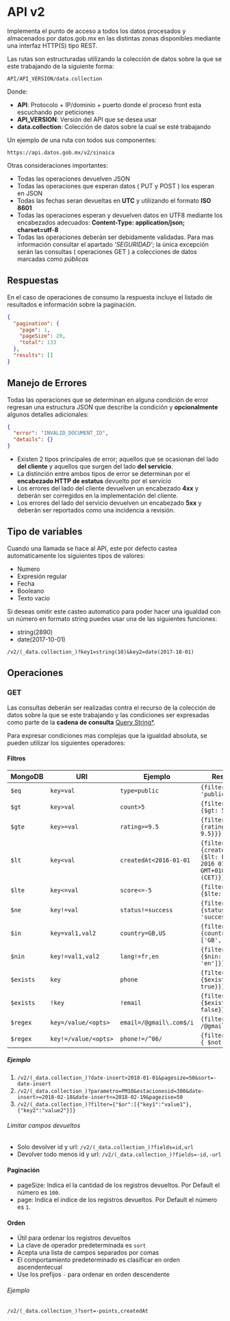 # API v2

Implementa el punto de acceso a todos los datos procesados y almacenados por datos.gob.mx en las distintas zonas disponibles mediante una interfaz HTTP(S) tipo REST.

Las rutas son estructuradas utilizando la colección de datos sobre la que se este trabajando de la siguiente forma:

```
API/API_VERSION/data.collection
```

Donde:

- __API__: Protocolo + IP/dominio + puerto donde el proceso front esta escuchando por peticiones
- __API_VERSION__: Versión del API que se desea usar
- __data.collection__: Colección de datos sobre la cual se esté trabajando

Un ejemplo de una ruta con todos sus componentes:

```
https://api.datos.gob.mx/v2/sinaica
```

Otras consideraciones importantes:

- Todas las operaciones devuelven JSON
- Todas las operaciones que esperan datos ( PUT y POST ) los esperan en JSON
- Todas las fechas seran devueltas en __UTC__ y utilizando el formato __ISO 8601__
- Todas las operaciones esperan y devuelven datos en UTF8 mediante los encabezados adecuados: __Content-Type: application/json; charset=utf-8__
- Todas las operaciones deberán ser debidamente validadas. Para mas información consultar el apartado _'SEGURIDAD'_; la única excepción serán las consultas ( operaciones GET ) a colecciones de datos marcadas como _públicas_

## Respuestas

En el caso de operaciones de consumo la respuesta incluye el listado de resultados e información sobre la paginación.

```json
{
  "pagination": {
    "page": 1,
    "pageSize": 20,
    "total": 133
  },
  "results": []
}
```

## Manejo de Errores
Todas las operaciones que se determinan en alguna condición de error regresan una estructura JSON que describe la condición y __opcionalmente__ algunos detalles adicionales:

```json
{
  "error": "INVALID_DOCUMENT_ID",
  "details": {}
}
```

- Existen 2 tipos principales de error; aquellos que se ocasionan del lado __del cliente__ y aquellos que surgen del lado __del servicio__.
- La distinción entre ambos tipos de error se determinan por el __encabezado HTTP de estatus__ devuelto por el servicio
- Los errores del lado del cliente devuelven un encabezado __4xx__ y deberán ser corregidos en la implementación del cliente.
- Los errores del lado del servicio devuelven un encabezado __5xx__ y deberán ser reportados como una incidencia a revisión.


## Tipo de variables
Cuando una llamada se hace al API, este por defecto castea automaticamente los siguientes tipos de valores:
* Numero
* Expresión regular
* Fecha
* Booleano
* Texto vacio

Si deseas omitir este casteo automatico para poder hacer una igualdad con un número en formato string puedes usar una de las siguientes funciones:
* string(2890)
* date(2017-10-01)

``/v2/(_data.collection_)?key1=string(10)&key2=date(2017-10-01)``

## Operaciones
### GET
Las consultas deberán ser realizadas contra el recurso de la colección de datos sobre la que se este trabajando y las condiciones ser expresadas como parte de la __cadena de consulta__ [Query String*](https://en.wikipedia.org/wiki/Query_string).

Para expresar condiciones mas complejas que la igualdad absoluta, se pueden utilizar los siguientes operadores:


#### Filtros

| MongoDB | URI | Ejemplo | Resultado |
| ------- | --- | ------- | ------ |
| `$eq` | `key=val` | `type=public` | `{filter: {type: 'public'}}` |
| `$gt` | `key>val` | `count>5` | `{filter: {count: {$gt: 5}}}` |
| `$gte` | `key>=val` | `rating>=9.5` | `{filter: {rating: {$gte: 9.5}}}` |
| `$lt` | `key<val` | `createdAt<2016-01-01` | `{filter: {createdAt: {$lt: Fri Jan 01 2016 01:00:00 GMT+0100 (CET)}}}` |
| `$lte` | `key<=val` | `score<=-5` | `{filter: {score: {$lte: -5}}}` |
| `$ne` | `key!=val` | `status!=success` | `{filter: {status: {$ne: 'success'}}}` |
| `$in` | `key=val1,val2` | `country=GB,US` | `{filter: {country: {$in: ['GB', 'US']}}}` |
| `$nin` | `key!=val1,val2` | `lang!=fr,en` | `{filter: {lang: {$nin: ['fr', 'en']}}}` |
| `$exists` | `key` | `phone` | `{filter: {phone: {$exists: true}}}` |
| `$exists` | `!key` | `!email` | `{filter: {email: {$exists: false}}}` |
| `$regex` | `key=/value/<opts>` | `email=/@gmail\.com$/i` | `{filter: {email: /@gmail.com$/i}}` |
| `$regex` | `key!=/value/<opts>` | `phone!=/^06/` | `{filter: {phone: { $not: /^06/}}}` |

##### Ejemplo
1. `/v2/(_data.collection_)?date-insert>2018-01-01&pagesize=50&sort=-date-insert`
2. `/v2/(_data.collection_)?parametro=PM10&estacionesid=300&date-insert>=2018-02-18&date-insert<=2018-02-19&pagezise=50`
3. `/v2/(_data.collection_)?filter={"$or":[{"key1":"value1"},{"key2":"value2"}]}`

###### Limitar campos devueltos
* Solo devolver id y url: `/v2/(_data.collection_)?fields=id,url`
* Devolver todo menos id y url: `/v2/(_data.collection_)?fields=-id,-url`

#### Paginación
- pageSize: Indica el la cantidad de los registros devueltos. Por Default el número es `100`.
- page: Indica el indice de los registros devueltos. Por Default el número es `1`.


#### Orden

- Útil para ordenar los registros devueltos
- La clave de operador predeterminada es `sort`
- Acepta una lista de campos separados por comas
- El comportamiento predeterminado es clasificar en orden ascendentecual
- Use los prefijos `-` para ordenar en orden descendente

###### Ejemplo
`/v2/(_data.collection_)?sort=-points,createdAt`
